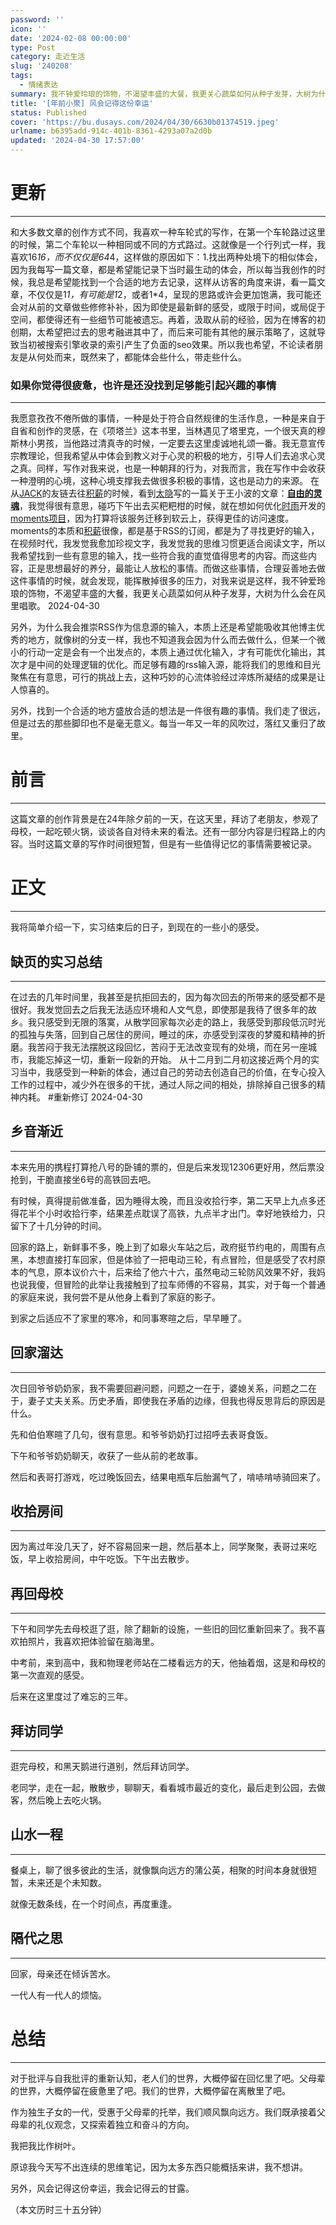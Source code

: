 ```yaml
---
password: ''
icon: ''
date: '2024-02-08 00:00:00'
type: Post
category: 走近生活
slug: '240208'
tags:
  - 情绪表达
summary: 我不钟爱玲琅的饰物，不渴望丰盛的大餐，我更关心蔬菜如何从种子发芽，大树为什么会在风里唱歌。
title: '[年前小聚] 风会记得这份幸运'
status: Published
cover: 'https://bu.dusays.com/2024/04/30/6630b01374519.jpeg'
urlname: b6395add-914c-401b-8361-4293a07a2d0b
updated: '2024-04-30 17:57:00'
---
```


# 更新


---


  和大多数文章的创作方式不同，我喜欢一种车轮式的写作，在第一个车轮路过这里的时候，第二个车轮以一种相同或不同的方式路过。这就像是一个行列式一样，我喜欢16*16，而不仅仅是64*4，这样做的原因如下：1.找出两种处境下的相似体会，因为我每写一篇文章，都是希望能记录下当时最生动的体会，所以每当我创作的时候，我总是希望能找到一个合适的地方去记录，这样从访客的角度来讲，看一篇文章，不仅仅是1*1，有可能是1*2，或者1*4，呈现的思路或许会更加饱满，我可能还会对从前的文章做些修修补补，因为即使是最新鲜的感受，或限于时间，或局促于空间，都使得还有一些细节可能被遗忘。再着，汲取从前的经验，因为在博客的初创期，太希望把过去的思考融进其中了，而后来可能有其他的展示策略了，这就导致当初被搜索引擎收录的索引产生了负面的seo效果。所以我也希望，不论读者朋友是从何处而来，既然来了，都能体会些什么，带走些什么。


### 如果你觉得很疲惫，也许是还没找到足够能引起兴趣的事情


---


  我愿意孜孜不倦所做的事情，一种是处于符合自然规律的生活作息，一种是来自于自省和创作的灵感，在《项塔兰》这本书里，当林遇见了塔里克，一个很天真的穆斯林小男孩，当他路过清真寺的时候，一定要去这里虔诚地礼颂一番。我无意宣传宗教理论，但我希望从中体会到教义对于心灵的积极的地方，引导人们去追求心灵之真。同样，写作对我来说，也是一种朝拜的行为，对我而言，我在写作中会收获一种澄明的心境，这种心境支撑我去做很多积极的事情，这也是动力的来源。
  在从[JACK](https://veryjack.com/friendlink/)的友链去往[积薪](https://firewood.news/about)的时候，看到[太隐](https://wangyurui.com/you-lian-5fa326f8)写的一篇关于王小波的文章：[**自由的灵魂**](https://wangyurui.com/posts/zi-you-de-ling-hun-f6bcb3d8)，我觉得很有意思，碰巧下午出去买粑粑柑的时候，就在想如何优化[时雨](https://shiyu.dev/)开发的[moments项目](https://shiyu.dev/archives/2069/moments-%e6%95%99%e7%a8%8b%e4%b9%8bdocker%e9%83%a8%e7%bd%b2/)，因为打算将该服务迁移到软云上，获得更佳的访问速度。moments的本质和[积薪](https://firewood.news/about)很像，都是基于RSS的订阅，都是为了寻找更好的输入，在视频时代，我发觉我愈加珍视文字，我发觉我的思维习惯更适合阅读文字，所以我希望找到一些有意思的输入，找一些符合我的直觉值得思考的内容。而这些内容，正是思想最好的养分，最能让人放松的事情。而做这些事情，合理妥善地去做这件事情的时候，就会发现，能挥散掉很多的压力，对我来说是这样，我不钟爱玲琅的饰物，不渴望丰盛的大餐，我更关心蔬菜如何从种子发芽，大树为什么会在风里唱歌。 2024-04-30 


  另外，为什么我会推崇RSS作为信息源的输入，本质上还是希望能吸收其他博主优秀的地方，就像树的分支一样，我也不知道我会因为什么而去做什么，但某一个微小的行动一定是会有一个出发点的，本质上通过优化输入，才有可能优化输出，其次才是中间的处理逻辑的优化。而足够有趣的rss输入源，能将我们的思维和目光聚焦在有意思，可行的挑战上去，这种巧妙的心流体验经过淬炼所凝结的成果是让人惊喜的。


  另外，找到一个合适的地方盛放合适的想法是一件很有趣的事情。我们走了很远，但是过去的那些脚印也不是毫无意义。每当一年又一年的风吹过，落红又重归了故里。


# 前言


---


  这篇文章的创作背景是在24年除夕前的一天，在这天里，拜访了老朋友，参观了母校，一起吃顿火锅，谈谈各自对待未来的看法。还有一部分内容是归程路上的内容。当时这篇文章的写作时间很短暂，但是有一些值得记忆的事情需要被记录。


# 正文


---


  我将简单介绍一下，实习结束后的日子，到现在的一些小的感受。


## 缺页的实习总结


---


  在过去的几年时间里，我甚至是抗拒回去的，因为每次回去的所带来的感受都不是很好。我发觉回去之后我无法适应环境和人文气息，即使那是我待了很多年的故乡。我只感受到无限的落寞，从散学回家每次必走的路上，我感受到那段低沉时光的孤独与失落，回到自己居住的房间，睡过的床，亦感受到深夜的梦魇和精神的折磨。我苦闷于我无法摆脱这段回忆，苦闷于无法改变现有的处境，而在另一座城市，我能忘掉这一切，重新一段新的开始。
  从十二月到二月初这接近两个月的实习当中，我感受到一种新的体会，通过自己的劳动去创造自己的价值，在专心投入工作的过程中，减少外在很多的干扰，通过人际之间的相处，排除掉自己很多的精神内耗。 #重新修订 2024-04-30 


## 乡音渐近


---


  本来先用的携程打算抢八号的卧铺的票的，但是后来发现12306更好用，然后票没抢到，干脆直接坐6号的高铁回去吧。


  有时候，真得提前做准备，因为睡得太晚，而且没收拾行李，第二天早上九点多还得花半个小时收拾行李，结果差点耽误了高铁，九点半才出门。幸好地铁给力，只留下了十几分钟的时间。


  回家的路上，新鲜事不多，晚上到了如皋火车站之后，政府挺节约电的，周围有点黑，本想直接打车回家，但是体验了一把电动三轮，有点冒险，但是感受了农村原本的气息，原本议价六十，后来给了他六十六，虽然电动三轮防风效果不好，我妈也说我傻，但冒险的此举让我接触到了拉车师傅的不容易，其实，对于每一个普通的家庭来说，我何尝不是从他身上看到了家庭的影子。


  到家之后适应不了家里的寒冷，和同事寒暄之后，早早睡了。


## 回家溜达


---


  次日回爷爷奶奶家，我不需要回避问题，问题之一在于，婆媳关系，问题之二在于，妻子丈夫关系。历史矛盾，即使我在矛盾的边缘，但我也得反思背后的原因是什么。


  先和伯伯寒暄了几句，很有意思。和爷爷奶奶打过招呼去表哥食饭。


  下午和爷爷奶奶聊天，收获了一些从前的老故事。


  然后和表哥打游戏，吃过晚饭回去，结果电瓶车后胎漏气了，啃哧啃哧骑回来了。


## 收拾房间


---


  因为离过年没几天了，好不容易回来一趟，然后基本上，同学聚聚，表哥过来吃饭，早上收拾房间，中午吃饭。下午出去散步。


## 再回母校


---


  下午和同学先去母校逛了逛，除了翻新的设施，一些旧的回忆重新回来了。我不喜欢拍照片，我喜欢把体验留在脑海里。


  中考前，来到高中，我和物理老师站在二楼看远方的天，他抽着烟，这是和母校的第一次直观的感受。


  后来在这里度过了难忘的三年。


## 拜访同学


---


  逛完母校，和黑天鹅进行道别，然后拜访同学。


  老同学，走在一起，散散步，聊聊天，看看城市最近的变化，最后走到公园，去做客，然后晚上去吃火锅。


## 山水一程


---


  餐桌上，聊了很多彼此的生活，就像飘向远方的蒲公英，相聚的时间本身就很短暂，未来还是个未知数。


  就像无数条线，在一个时间点，再度重逢。


## 隔代之思


---


  回家，母亲还在倾诉苦水。


  一代人有一代人的烦恼。


# 总结


---


  对于批评与自我批评的重新认知，老人们的世界，大概停留在回忆里了吧。父母辈的世界，大概停留在疲惫里了吧。我们的世界，大概停留在离散里了吧。


  作为独生子女的一代，受惠于父母辈的托举，我们顺风飘向远方。我们既承接着父母辈的礼仪观念，又探索着独立和奋斗的方向。


  我把我比作树叶。


  原谅我今天写不出连续的思维笔记，因为太多东西只能概括来讲，我不想讲。


  另外，风会记得这份幸运，我会记得云的甘露。


 （本文历时三十五分钟）


